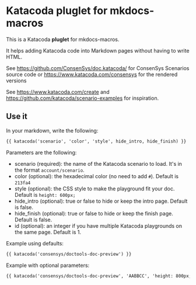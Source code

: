 # Katacoda pluglet for mkdocs-macros

This is a Katacoda **pluglet** for mkdocs-macros.

It helps adding Katacoda code into Markdown pages without having to write HTML.

See https://github.com/ConsenSys/doc.katacoda/ for ConsenSys Scenarios source code or https://www.katacoda.com/consensys for the rendered versions

See https://www.katacoda.com/create and https://github.com/katacoda/scenario-examples for inspiration.

## Use it

In your markdown, write the following:

```markdown
{{ katacoda('scenario', 'color', 'style', hide_intro, hide_finish) }}
```
Parameters are the following:

- scenario (required): the name of the Katacoda scenario to load. It's in the format `account/scenario`.
- color (optional): the hexadecimal color (no need to add `#`). Default is `213fa4`
- style (optional): the CSS style to make the playground fit your doc. Default is `height: 600px;`
- hide_intro (optional): true or false to hide or keep the intro page. Default is false.
- hide_finish (optional): true or false to hide or keep the finish page. Default is false.
- id (optional): an integer if you have multiple Katacoda playgrounds on the same page. Default is 1.

Example using defaults:

```markdown
{{ katacoda('consensys/doctools-doc-preview') }}
```

Example with optional parameters:

```markdown
{{ katacoda('consensys/doctools-doc-preview', 'AABBCC', 'height: 800px;', false, true, 42) }}
```
